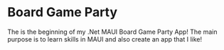 # Board Game Party
The is the beginning of my .Net MAUI Board Game Party App!
The main purpose is to learn skills in MAUI and also create an app that I like!
